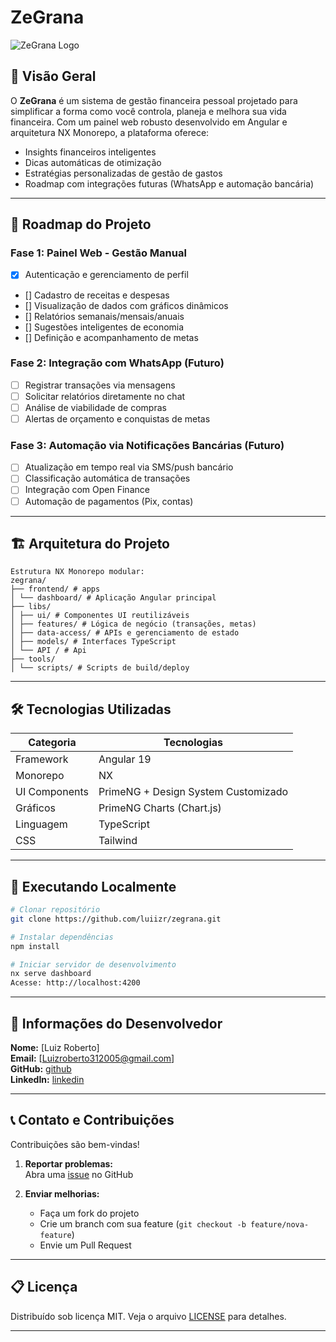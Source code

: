 # ZeGrana  
![ZeGrana Logo](https://via.placeholder.com/150)

## 📖 Visão Geral  

O **ZeGrana** é um sistema de gestão financeira pessoal projetado para simplificar a forma como você controla, planeja e melhora sua vida financeira. Com um painel web robusto desenvolvido em Angular e arquitetura NX Monorepo, a plataforma oferece:

- Insights financeiros inteligentes  
- Dicas automáticas de otimização  
- Estratégias personalizadas de gestão de gastos  
- Roadmap com integrações futuras (WhatsApp e automação bancária)  

---

## 🚀 Roadmap do Projeto  

### Fase 1: Painel Web - Gestão Manual  
- [x] Autenticação e gerenciamento de perfil  
- [] Cadastro de receitas e despesas  
- [] Visualização de dados com gráficos dinâmicos  
- [] Relatórios semanais/mensais/anuais  
- [] Sugestões inteligentes de economia  
- [] Definição e acompanhamento de metas  

### Fase 2: Integração com WhatsApp (Futuro)  
- [ ] Registrar transações via mensagens  
- [ ] Solicitar relatórios diretamente no chat  
- [ ] Análise de viabilidade de compras  
- [ ] Alertas de orçamento e conquistas de metas  

### Fase 3: Automação via Notificações Bancárias (Futuro)  
- [ ] Atualização em tempo real via SMS/push bancário  
- [ ] Classificação automática de transações  
- [ ] Integração com Open Finance  
- [ ] Automação de pagamentos (Pix, contas)  

---

## 🏗️ Arquitetura do Projeto  

```plaintext
Estrutura NX Monorepo modular:  
zegrana/
├── frontend/ # apps
│ └── dashboard/ # Aplicação Angular principal
├── libs/
│ ├── ui/ # Componentes UI reutilizáveis
│ ├── features/ # Lógica de negócio (transações, metas)
│ ├── data-access/ # APIs e gerenciamento de estado
│ ├── models/ # Interfaces TypeScript
│ └── API / # Api
├── tools/
│ └── scripts/ # Scripts de build/deploy
```
---

## 🛠️ Tecnologias Utilizadas  

| Categoria          | Tecnologias                          |
|--------------------|--------------------------------------|
| Framework          | Angular 19                           |
| Monorepo           | NX                                   |
| UI Components      | PrimeNG + Design System Customizado  |
| Gráficos           | PrimeNG Charts (Chart.js)            |
| Linguagem          | TypeScript                           |
| CSS                | Tailwind                             |

---

## 🧩 Executando Localmente  

```bash
# Clonar repositório
git clone https://github.com/luiizr/zegrana.git

# Instalar dependências
npm install

# Iniciar servidor de desenvolvimento
nx serve dashboard
Acesse: http://localhost:4200
```
---


## 👤 Informações do Desenvolvedor  

**Nome:** [Luiz Roberto]  
**Email:** [Luizroberto312005@gmail.com]  
**GitHub:** [github](https://github.com/luiizr)  
**LinkedIn:** [linkedin](https://www.linkedin.com/in/luiz-roberto-desenvolvedor/)

---

## 📞 Contato e Contribuições  

Contribuições são bem-vindas!  

1. **Reportar problemas:**  
   Abra uma [issue](https://github.com/luiizr/zegrana/issues) no GitHub  

2. **Enviar melhorias:**  
   - Faça um fork do projeto  
   - Crie um branch com sua feature (`git checkout -b feature/nova-feature`)  
   - Envie um Pull Request  

---

## 📋 Licença  

Distribuído sob licença MIT. Veja o arquivo [LICENSE](LICENSE) para detalhes.


---